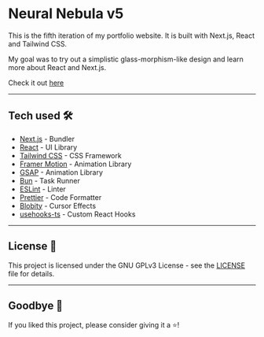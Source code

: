 # Neural Nebula v5

This is the fifth iteration of my portfolio website. It is built with Next.js, React and Tailwind CSS.

My goal was to try out a simplistic glass-morphism-like design and learn more about React and Next.js.

Check it out [here]()

---

## Tech used 🛠️

- [Next.js](https://nextjs.org/) - Bundler
- [React](https://reactjs.org/) - UI Library
- [Tailwind CSS](https://tailwindcss.com/) - CSS Framework
- [Framer Motion](https://www.framer.com/motion/) - Animation Library
- [GSAP](https://greensock.com/gsap/) - Animation Library
- [Bun](https://bun.sh/) - Task Runner
- [ESLint](https://eslint.org/) - Linter
- [Prettier](https://prettier.io/) - Code Formatter
- [Blobity](https://blobity.dev/) - Cursor Effects
- [usehooks-ts](https://usehooks-ts.com/) - Custom React Hooks

---

## License 📄

This project is licensed under the GNU GPLv3 License - see the [LICENSE](LICENSE) file for details.

---

## Goodbye 👋

If you liked this project, please consider giving it a ⭐!
